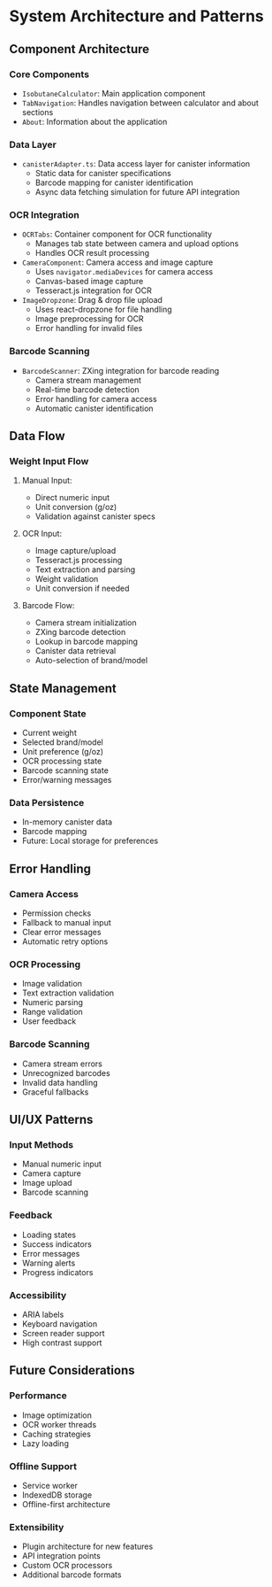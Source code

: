 # System Architecture and Patterns

## Component Architecture

### Core Components
- `IsobutaneCalculator`: Main application component
- `TabNavigation`: Handles navigation between calculator and about sections
- `About`: Information about the application

### Data Layer
- `canisterAdapter.ts`: Data access layer for canister information
  - Static data for canister specifications
  - Barcode mapping for canister identification
  - Async data fetching simulation for future API integration

### OCR Integration
- `OCRTabs`: Container component for OCR functionality
  - Manages tab state between camera and upload options
  - Handles OCR result processing
- `CameraComponent`: Camera access and image capture
  - Uses `navigator.mediaDevices` for camera access
  - Canvas-based image capture
  - Tesseract.js integration for OCR
- `ImageDropzone`: Drag & drop file upload
  - Uses react-dropzone for file handling
  - Image preprocessing for OCR
  - Error handling for invalid files

### Barcode Scanning
- `BarcodeScanner`: ZXing integration for barcode reading
  - Camera stream management
  - Real-time barcode detection
  - Error handling for camera access
  - Automatic canister identification

## Data Flow

### Weight Input Flow
1. Manual Input:
   - Direct numeric input
   - Unit conversion (g/oz)
   - Validation against canister specs

2. OCR Input:
   - Image capture/upload
   - Tesseract.js processing
   - Text extraction and parsing
   - Weight validation
   - Unit conversion if needed

3. Barcode Flow:
   - Camera stream initialization
   - ZXing barcode detection
   - Lookup in barcode mapping
   - Canister data retrieval
   - Auto-selection of brand/model

## State Management

### Component State
- Current weight
- Selected brand/model
- Unit preference (g/oz)
- OCR processing state
- Barcode scanning state
- Error/warning messages

### Data Persistence
- In-memory canister data
- Barcode mapping
- Future: Local storage for preferences

## Error Handling

### Camera Access
- Permission checks
- Fallback to manual input
- Clear error messages
- Automatic retry options

### OCR Processing
- Image validation
- Text extraction validation
- Numeric parsing
- Range validation
- User feedback

### Barcode Scanning
- Camera stream errors
- Unrecognized barcodes
- Invalid data handling
- Graceful fallbacks

## UI/UX Patterns

### Input Methods
- Manual numeric input
- Camera capture
- Image upload
- Barcode scanning

### Feedback
- Loading states
- Success indicators
- Error messages
- Warning alerts
- Progress indicators

### Accessibility
- ARIA labels
- Keyboard navigation
- Screen reader support
- High contrast support

## Future Considerations

### Performance
- Image optimization
- OCR worker threads
- Caching strategies
- Lazy loading

### Offline Support
- Service worker
- IndexedDB storage
- Offline-first architecture

### Extensibility
- Plugin architecture for new features
- API integration points
- Custom OCR processors
- Additional barcode formats 